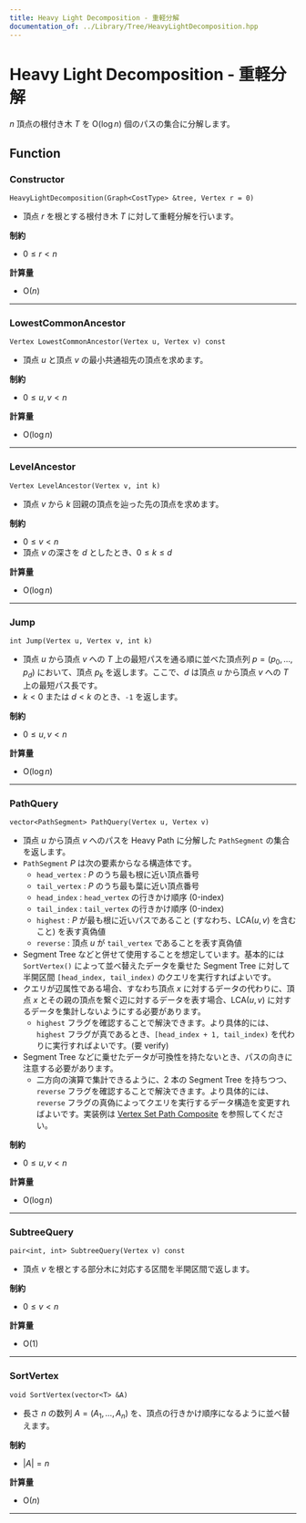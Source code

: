 ```yaml
---
title: Heavy Light Decomposition - 重軽分解
documentation_of: ../Library/Tree/HeavyLightDecomposition.hpp
---
```


# Heavy Light Decomposition - 重軽分解

$n$ 頂点の根付き木 $T$ を $\textrm{O}(\log n)$ 個のパスの集合に分解します。

## Function

### Constructor

```
HeavyLightDecomposition(Graph<CostType> &tree, Vertex r = 0)
```

- 頂点 $r$ を根とする根付き木 $T$ に対して重軽分解を行います。

**制約**

- $0 \le r \lt n$

**計算量**

- $\textrm{O}(n)$

---

### LowestCommonAncestor

```
Vertex LowestCommonAncestor(Vertex u, Vertex v) const
```

- 頂点 $u$ と頂点 $v$ の最小共通祖先の頂点を求めます。

**制約**

- $0 \le u, v \lt n$

**計算量**

- $\textrm{O}(\log n)$

---

### LevelAncestor

```
Vertex LevelAncestor(Vertex v, int k)
```

- 頂点 $v$ から $k$ 回親の頂点を辿った先の頂点を求めます。

**制約**

- $0 \le v \lt n$
- 頂点 $v$ の深さを $d$ としたとき、$0 \le k \le d$

**計算量**

- $\textrm{O}(\log n)$

---

### Jump

```
int Jump(Vertex u, Vertex v, int k)
```

- 頂点 $u$ から頂点 $v$ への $T$ 上の最短パスを通る順に並べた頂点列 $p = (p_0, \dots, p_d)$ において、頂点 $p_k$ を返します。ここで、$d$ は頂点 $u$ から頂点 $v$ への $T$ 上の最短パス長です。
- $k \lt 0$ または $d \lt k$ のとき、`-1` を返します。

**制約**

- $0 \le u, v \lt n$

**計算量**

- $\textrm{O}(\log n)$

---

### PathQuery

```
vector<PathSegment> PathQuery(Vertex u, Vertex v)
```

- 頂点 $u$ から頂点 $v$ へのパスを Heavy Path に分解した `PathSegment` の集合を返します。
- `PathSegment` $P$ は次の要素からなる構造体です。
    - `head_vertex` : $P$ のうち最も根に近い頂点番号
    - `tail_vertex` : $P$ のうち最も葉に近い頂点番号
    - `head_index` : `head_vertex` の行きかけ順序 (0-index)
    - `tail_index` : `tail_vertex` の行きかけ順序 (0-index)
    - `highest` : $P$ が最も根に近いパスであること (すなわち、$\textrm{LCA}(u, v)$ を含むこと) を表す真偽値
    - `reverse` : 頂点 $u$ が `tail_vertex` であることを表す真偽値
- Segment Tree などと併せて使用することを想定しています。基本的には `SortVertex()` によって並べ替えたデータを乗せた Segment Tree に対して半開区間 `[head_index, tail_index)` のクエリを実行すればよいです。
- クエリが辺属性である場合、すなわち頂点 $x$ に対するデータの代わりに、頂点 $x$ とその親の頂点を繋ぐ辺に対するデータを表す場合、$\textrm{LCA}(u, v)$ に対するデータを集計しないようにする必要があります。
    - `highest` フラグを確認することで解決できます。より具体的には、`highest` フラグが真であるとき、`[head_index + 1, tail_index)` を代わりに実行すればよいです。(要 verify)
- Segment Tree などに乗せたデータが可換性を持たないとき、パスの向きに注意する必要があります。
    - 二方向の演算で集計できるように、$2$ 本の Segment Tree を持ちつつ、`reverse` フラグを確認することで解決できます。より具体的には、`reverse` フラグの真偽によってクエリを実行するデータ構造を変更すればよいです。実装例は [Vertex Set Path Composite](https://k-yoshizawa.github.io/Procon/verify/LC-VertexSetPathComposite.test.cpp) を参照してください。

**制約**

- $0 \le u, v \lt n$

**計算量**

- $\textrm{O}(\log n)$

---

### SubtreeQuery

```
pair<int, int> SubtreeQuery(Vertex v) const
```

- 頂点 $v$ を根とする部分木に対応する区間を半開区間で返します。

**制約**

- $0 \le v \lt n$

**計算量**

- $\textrm{O}(1)$

---

### SortVertex

```
void SortVertex(vector<T> &A)
```

- 長さ $n$ の数列 $A = (A_1, \dots, A_n)$ を、頂点の行きかけ順序になるように並べ替えます。

**制約**

- $|A| = n$

**計算量**

- $\textrm{O}(n)$

---

